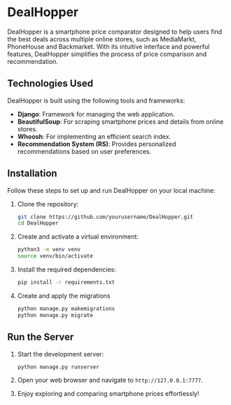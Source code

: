 # DealHopper

DealHopper is a smartphone price comparator designed to help users find the best deals across multiple online stores, such as MediaMarkt, PhoneHouse and Backmarket. With its intuitive interface and powerful features, DealHopper simplifies the process of price comparison and recommendation.

## Technologies Used
DealHopper is built using the following tools and frameworks:
- **Django**: Framework for managing the web application.
- **BeautifulSoup**: For scraping smartphone prices and details from online stores.
- **Whoosh**: For implementing an efficient search index.
- **Recommendation System (RS)**: Provides personalized recommendations based on user preferences.

## Installation
Follow these steps to set up and run DealHopper on your local machine:

1. Clone the repository:
   ```bash
   git clone https://github.com/yourusername/DealHopper.git
   cd DealHopper
   ```

2. Create and activate a virtual environment:
   ```bash
   python3 -m venv venv
   source venv/bin/activate
   ```

3. Install the required dependencies:
   ```bash
   pip install -r requirements.txt
   ```

4. Create and apply the migrations
   ```bash
   python manage.py makemigrations
   python manage.py migrate
   ```

## Run the Server
1. Start the development server:
   ```bash
   python manage.py runserver
   ```

2. Open your web browser and navigate to `http://127.0.0.1:7777`.

3. Enjoy exploring and comparing smartphone prices effortlessly!

